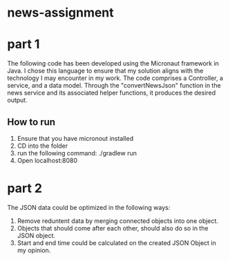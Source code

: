 # news-assignment
# part 1

The following code has been developed using the Micronaut framework in Java. I chose this language to ensure that my solution aligns with the technology I may encounter in my work. The code comprises a Controller, a service, and a data model. Through the "convertNewsJson" function in the news service and its associated helper functions, it produces the desired output.

## How to run

1. Ensure that you have micronout installed
2. CD into the folder
3. run the following command: ./gradlew run
4. Open localhost:8080

# part 2

The JSON data could be optimized in the following ways:
1. Remove reduntent data by merging connected objects into one object.
2. Objects that should come after each other, should also do so in the JSON object.
3. Start and end time could be calculated on the created JSON Object in my opinion.
